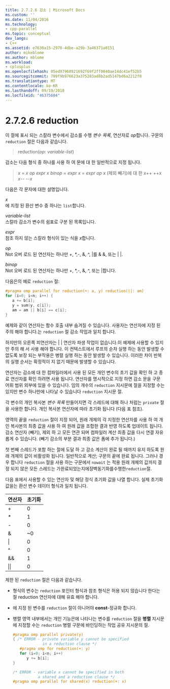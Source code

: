 ```yaml
---
title: 2.7.2.6 감소 | Microsoft Docs
ms.custom: ''
ms.date: 11/04/2016
ms.technology:
- cpp-parallel
ms.topic: conceptual
dev_langs:
- C++
ms.assetid: e7630a15-2978-4dbe-a29b-3a46371a0151
author: mikeblome
ms.author: mblome
ms.workload:
- cplusplus
ms.openlocfilehash: 05ed97968921692f69f2ff0040ae14dc41ef52b5
ms.sourcegitcommit: 799f9b976623a375203ad8b2ad5147bd6a2212f0
ms.translationtype: MT
ms.contentlocale: ko-KR
ms.lasthandoff: 09/19/2018
ms.locfileid: "46375604"
---
```

# <a name="2726-reduction"></a>2.7.2.6 reduction

이 절에 표시 되는 스칼라 변수에서 감소를 수행 *변수 목록*, 연산자로 *op*합니다. 구문의 `reduction` 절은 다음과 같습니다.

> reduction(*op*: *variable-list*)

감소는 다음 형식 중 하나를 사용 하 여 문에 대 한 일반적으로 지정 됩니다.

> *x* = *x* *op* *expr*
> *x* *binop* = *expr*
> *x* = *expr* *op* *x* (제외 빼기)에 대 한 *x*++
> ++*x*
> *x*--
> --*x*

다음은 각 문자에 대한 설명입니다.

*x*<br/>
에 지정 된 환산 변수 중 하나는 `list`합니다.

*variable-list*<br/>
스칼라 감소가 변수의 쉼표로 구분 된 목록입니다.

*expr*<br/>
참조 하지 않는 스칼라 형식이 있는 식을 *x*합니다.

*op*<br/>
Not 오버 로드 된 연산자는 하나만 +, &#42;,-, &amp;, ^, &#124;를 &amp; &amp;, 또는 &#124; &#124;.

*binop*<br/>
Not 오버 로드 된 연산자는 하나만 +, &#42;,-, &amp;, ^, 또는 &#124;합니다.

다음은의 예로 `reduction` 절:

```cpp
#pragma omp parallel for reduction(+: a, y) reduction(||: am)
for (i=0; i<n; i++) {
   a += b[i];
   y = sum(y, c[i]);
   am = am || b[i] == c[i];
}
```

예제와 같이 연산자는 함수 호출 내부 숨겨질 수 있습니다. 사용자는 연산자에 지정 된 주의 해야 합니다.는 `reduction` 절 감소 작업과 일치 합니다.

하지만의 오른쪽 피연산자는 &#124; &#124; 연산자 파생 작업이 없습니다.이 예제에 사용할 수 있지만 주의 해 서 사용 해야 합니다. 이 컨텍스트에서 루프의 순차 실행 하는 동안 발생할 수 없도록 보장 되는 부작용은 병렬 실행 하는 동안 발생할 수 있습니다. 이러한 차이 반복의 실행 순서는 확정적이 지 없기 때문에 발생할 수 있습니다.

연산자는 감소에 대 한 컴파일러에서 사용 된 모든 개인 변수의 초기 값을 확인 하 고 종료 연산자를 확인 하려면 사용 됩니다. 연산자를 명시적으로 지정 하면 감소 문을 구문 어휘 범위 외부에 있을 수 있습니다. 임의 개수의 `reduction` 지시문에 절을 지정할 수는 있지만 변수 하나만에 나타날 수 있습니다 `reduction` 지시문 절.

각 변수의 개인 복사본 *변수 목록* 만들어지면 각 스레드에 대해 하나 처럼는 `private` 절을 사용한 합니다. 개인 복사본 연산자에 따라 초기화 됩니다 (다음 표 참조).

영역의 끝을 `reduction` 절이 지정 되어, 원래 개체의 각 지정한 연산자를 사용 하 여 개인 복사본의 최종 값을 사용 하 여 원래 값을 조합한 결과 반영 하도록 업데이트 됩니다. 감소 연산자 (빼기), 제외 하 고 모든 연관 되며 컴파일러 계산 최종 값을 다시 연결 자유롭게 수 있습니다. (빼기 감소의 부분 결과 최종 값은 폼에 추가 됩니다.)

첫 번째 스레드가 포함 하는 절에 도달 하 고 감소 계산이 완료 될 때까지 유지 하도록 원래 개체의 값이 비활성화 됩니다.  일반적으로 계산; 구문의 끝에 완료 됩니다. 그러나 경우 합니다 `reduction` 절을 사용 하는 구문에서 `nowait` 는 적용 원래 개체의 값까지 결정 되지 않은 모든 스레드는 가완료되었는지에장벽동기화를수행한`reduction`절.

다음 표에서 사용할 수 있는 연산자 및 해당 정식 초기화 값을 나열 합니다. 실제 초기화 값을는 환산 변수 데이터 형식과 일치 됩니다.

|연산자|초기화|
|--------------|--------------------|
|+|0|
|&#42;|1|
|-|0|
|&amp;|~0|
|&#124;|0|
|^|0|
|&amp;&amp;|1|
|&#124;&#124;|0|

제한 된 `reduction` 절은 다음과 같습니다.

- 형식의 변수는 `reduction` 포인터 형식과 참조 형식은 허용 되지 않습니다 한다는 절 reduction 연산자에 대해 유효 해야 합니다.

- 에 지정 된 변수를 `reduction` 절이 아니어야 **const**-정규화 합니다.

- 병렬 영역 내부에서는 개인 기능은에 나타나는 변수를 `reduction` 절을 **병렬** 지시문에 지정할 수는 `reduction` 병렬 구문에 바인딩하는 작업 공유 지시문의 절.

   ```cpp
   #pragma omp parallel private(y)
   { /* ERROR - private variable y cannot be specified
                in a reduction clause */
      #pragma omp for reduction(+: y)
      for (i=0; i<n; i++)
         y += b[i];
   }

   /* ERROR - variable x cannot be specified in both
              a shared and a reduction clause */
   #pragma omp parallel for shared(x) reduction(+: x)
   ```
